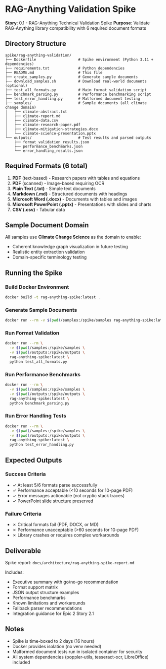 # RAG-Anything Validation Spike

**Story**: 0.1 - RAG-Anything Technical Validation Spike
**Purpose**: Validate RAG-Anything library compatibility with 6 required document formats

## Directory Structure

```
spike/rag-anything-validation/
├── Dockerfile                   # Spike environment (Python 3.11 + dependencies)
├── requirements.txt             # Python dependencies
├── README.md                    # This file
├── create_samples.py            # Generate sample documents
├── download_samples.sh          # Download real-world documents (optional)
├── test_all_formats.py          # Main format validation script
├── benchmark_parsing.py         # Performance benchmarking script
├── test_error_handling.py       # Malformed document testing
├── samples/                     # Sample documents (all climate change domain)
│   ├── climate-abstract.txt
│   ├── climate-report.md
│   ├── climate-data.csv
│   ├── climate-research-paper.pdf
│   ├── climate-mitigation-strategies.docx
│   └── climate-science-presentation.pptx
└── outputs/                     # Test results and parsed outputs
    ├── format_validation_results.json
    ├── performance_benchmarks.json
    └── error_handling_results.json
```

## Required Formats (6 total)

1. **PDF** (text-based) - Research papers with tables and equations
2. **PDF** (scanned) - Image-based requiring OCR
3. **Plain Text (.txt)** - Simple text documents
4. **Markdown (.md)** - Structured documents with headings
5. **Microsoft Word (.docx)** - Documents with tables and images
6. **Microsoft PowerPoint (.pptx)** - Presentations with slides and charts
7. **CSV (.csv)** - Tabular data

## Sample Document Domain

All samples use **Climate Change Science** as the domain to enable:
- Coherent knowledge graph visualization in future testing
- Realistic entity extraction validation
- Domain-specific terminology testing

## Running the Spike

### Build Docker Environment

```bash
docker build -t rag-anything-spike:latest .
```

### Generate Sample Documents

```bash
docker run --rm -v $(pwd)/samples:/spike/samples rag-anything-spike:latest python create_samples.py
```

### Run Format Validation

```bash
docker run --rm \
  -v $(pwd)/samples:/spike/samples \
  -v $(pwd)/outputs:/spike/outputs \
  rag-anything-spike:latest \
  python test_all_formats.py
```

### Run Performance Benchmarks

```bash
docker run --rm \
  -v $(pwd)/samples:/spike/samples \
  -v $(pwd)/outputs:/spike/outputs \
  rag-anything-spike:latest \
  python benchmark_parsing.py
```

### Run Error Handling Tests

```bash
docker run --rm \
  -v $(pwd)/samples:/spike/samples \
  -v $(pwd)/outputs:/spike/outputs \
  rag-anything-spike:latest \
  python test_error_handling.py
```

## Expected Outputs

### Success Criteria
- ✓ At least 5/6 formats parse successfully
- ✓ Performance acceptable (<10 seconds for 10-page PDF)
- ✓ Error messages actionable (not cryptic stack traces)
- ✓ PowerPoint slide structure preserved

### Failure Criteria
- ✗ Critical formats fail (PDF, DOCX, or MD)
- ✗ Performance unacceptable (>60 seconds for 10-page PDF)
- ✗ Library crashes or requires complex workarounds

## Deliverable

Spike report: `docs/architecture/rag-anything-spike-report.md`

Includes:
- Executive summary with go/no-go recommendation
- Format support matrix
- JSON output structure examples
- Performance benchmarks
- Known limitations and workarounds
- Fallback parser recommendations
- Integration guidance for Epic 2 Story 2.1

## Notes

- Spike is time-boxed to 2 days (16 hours)
- Docker provides isolation (no venv needed)
- Malformed document tests run in isolated container for security
- All system dependencies (poppler-utils, tesseract-ocr, LibreOffice) included
